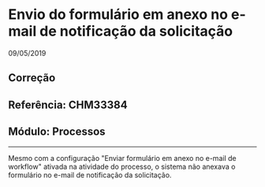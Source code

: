 # Envio do formulário em anexo no e-mail de notificação da solicitação
09/05/2019
## Correção
## Referência: CHM33384
## Módulo: Processos
***

Mesmo com a configuração "Enviar formulário em anexo no e-mail de workflow" ativada na atividade do processo, o sistema não anexava o formulário no e-mail de notificação da solicitação.